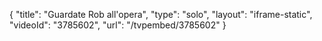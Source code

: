 {
    "title": "Guardate Rob all'opera",
    "type": "solo",
    "layout": "iframe-static",
    "videoId": "3785602",
    "url": "\/tvpembed\/3785602"
}